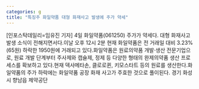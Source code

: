 ```yaml
---
categories: g
title: "특징주 화일약품 대형 화재사고 발생에 주가 약세"
---
```

[인포스탁데일리=임유진 기자] 4일 화일약품(061250) 주가가 약세다. 대형 화재사고 발생 소식이 전해지면서다.이날 오후 12시 2분 현재 화일약품은 전 거래일 대비 3.23%(65원) 하락한 1950원에 거래되고 있다.화일약품은 원료의약품 개발·생산 전문기업으로, 원료 개발 단계부터 주사제와 캡슐제, 정제 등 다양한 형태의 완제의약품 생산 프로세스를 확보하고 있다.현재 덱사메타손, 클로로퀸, 키모스타트 등의 원료를 생산한다.화일약품의 주가 하락에는 화일약품 공장 화재 사고가 주효한 것으로 풀이된다. 경기 화성시 향남읍 제약공단
